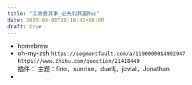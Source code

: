 ```yaml
---
title: "工欲善其事_必先利其器Mac"
date: 2020-04-08T20:16:41+08:00
draft: true
---
```


- homebrew
- oh-my-zsh
`https://segmentfault.com/a/1190000014992947`
`https://www.zhihu.com/question/21418449`   
插件：
主题：fino，sunrise，duellj，jovial，Jonathan
-